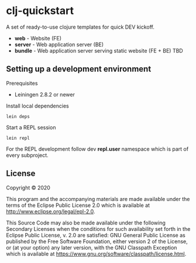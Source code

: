 # clj-quickstart

A set of ready-to-use clojure templates for quick DEV kickoff.
 
* **web** - Website (FE)
* **server** - Web application server (BE)
* **bundle** - Web application server serving static website (FE + BE) TBD

## Setting up a development environment

Prerequisites
- Leiningen 2.8.2 or newer

Install local dependencies

```
lein deps
```

Start a REPL session

```
lein repl
```

For the REPL development follow dev **repl.user** namespace which is part of every subproject.

## License

Copyright © 2020

This program and the accompanying materials are made available under the
terms of the Eclipse Public License 2.0 which is available at
http://www.eclipse.org/legal/epl-2.0.

This Source Code may also be made available under the following Secondary
Licenses when the conditions for such availability set forth in the Eclipse
Public License, v. 2.0 are satisfied: GNU General Public License as published by
the Free Software Foundation, either version 2 of the License, or (at your
option) any later version, with the GNU Classpath Exception which is available
at https://www.gnu.org/software/classpath/license.html.
